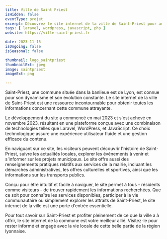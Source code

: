 ```yaml
---
title: Ville de Saint Priest
isHidden: false
eventType: projet
excerpt: Découvrez le site internet de la ville de Saint-Priest pour accéder à toutes les informations sur cette charmante commune de la région lyonnaise.
tags: [ laravel, wordpress, javascript, php ]
website: https://ville-saint-priest.fr

date: 2023-11-15
isOngoing: false
isSeasonal: false

thumbnail: logo_saintpriest
thumbnailExt: jpeg
image: saintpriest
imageExt: png

---
```


Saint-Priest, une commune située dans la banlieue est de Lyon, est connue pour son dynamisme et son évolution constante. Le site internet de la ville de Saint-Priest est une ressource incontournable pour obtenir toutes les informations concernant cette commune attrayante.

Le développement du site a commencé en mai 2023 et s'est achevé en novembre 2023, résultant en une plateforme conçue avec une combinaison de technologies telles que Laravel, WordPress, et JavaScript. Ce choix technologique assure une expérience utilisateur fluide et une gestion efficace du contenu.

En naviguant sur ce site, les visiteurs peuvent découvrir l'histoire de Saint-Priest, suivre les actualités locales, explorer les événements à venir et s'informer sur les projets municipaux. Le site offre aussi des renseignements pratiques relatifs aux services de la mairie, incluant les démarches administratives, les offres culturelles et sportives, ainsi que les informations sur les transports publics.

Conçu pour être intuitif et facile à naviguer, le site permet à tous - résidents comme visiteurs - de trouver rapidement les informations recherchées. Que ce soit pour connaître les services disponibles, participer à la vie communautaire ou simplement explorer les attraits de Saint-Priest, le site internet de la ville est une porte d'entrée essentielle.

Pour tout savoir sur Saint-Priest et profiter pleinement de ce que la ville a à offrir, le site internet de la commune est votre meilleur allié. Visitez-le pour rester informé et engagé avec la vie locale de cette belle partie de la région lyonnaise.